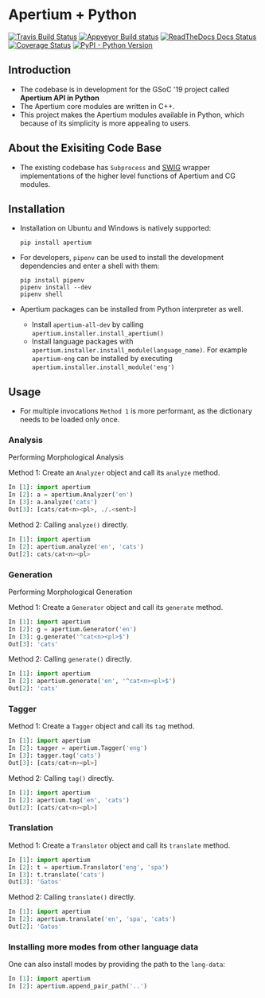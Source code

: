 # Apertium + Python

[![Travis Build Status](https://travis-ci.com/apertium/apertium-python.svg?branch=master)](https://travis-ci.com/apertium/apertium-python)
[![Appveyor Build status](https://ci.appveyor.com/api/projects/status/sesdinoy4cw2p1tk/branch/master?svg=true)](https://ci.appveyor.com/project/apertium/apertium-python/branch/master)
[![ReadTheDocs Docs Status](https://readthedocs.org/projects/apertium-python/badge)](https://readthedocs.org/projects/apertium-python)
[![Coverage Status](https://coveralls.io/repos/github/apertium/apertium-python/badge.svg?branch=master)](https://coveralls.io/github/apertium/apertium-python?branch=master)
[![PyPI - Python Version](https://img.shields.io/pypi/pyversions/apertium.svg)]((https://pypi.org/project/apertium/))

## Introduction

- The codebase is in development for the GSoC '19 project called **Apertium API in Python**
- The Apertium core modules are written in C++.
- This project makes the Apertium modules available in Python, which because of its simplicity is more appealing to users.

## About the Exisiting Code Base

- The existing codebase has `Subprocess` and [SWIG](http://www.swig.org/) wrapper implementations of the higher level functions of Apertium and CG modules.

## Installation

- Installation on Ubuntu and Windows is natively supported:

    ```
    pip install apertium
    ```

- For developers, `pipenv` can be used to install the development dependencies and enter a shell with them:

    ```
    pip install pipenv
    pipenv install --dev
    pipenv shell
    ```

- Apertium packages can be installed from Python interpreter as well.
  - Install `apertium-all-dev` by calling `apertium.installer.install_apertium()`
  - Install language packages with `apertium.installer.install_module(language_name)`. For example `apertium-eng` can be installed by executing `apertium.installer.install_module('eng')`

## Usage

- For multiple invocations `Method 1` is more performant, as the dictionary needs to be loaded only once.

### Analysis

Performing Morphological Analysis

Method 1: Create an `Analyzer` object and call its `analyze` method.
```python
In [1]: import apertium
In [2]: a = apertium.Analyzer('en')
In [3]: a.analyze('cats')
Out[3]: [cats/cat<n><pl>, ./.<sent>]
```

Method 2: Calling `analyze()` directly.
```python
In [1]: import apertium
In [2]: apertium.analyze('en', 'cats')
Out[2]: cats/cat<n><pl>
```

### Generation

Performing Morphological Generation

Method 1:  Create a `Generator` object and call its `generate` method.
```python
In [1]: import apertium
In [2]: g = apertium.Generator('en')
In [3]: g.generate('^cat<n><pl>$')
Out[3]: 'cats'
```

Method 2: Calling `generate()` directly.
```python
In [1]: import apertium
In [2]: apertium.generate('en', '^cat<n><pl>$')
Out[2]: 'cats'
```

### Tagger

Method 1:  Create a `Tagger` object and call its `tag` method.
```python
In [1]: import apertium
In [2]: tagger = apertium.Tagger('eng')
In [3]: tagger.tag('cats')
Out[3]: [cats/cat<n><pl>]
```

Method 2: Calling `tag()` directly.
```python
In [1]: import apertium
In [2]: apertium.tag('en', 'cats')
Out[2]: [cats/cat<n><pl>]
```

### Translation

Method 1:  Create a `Translator` object and call its `translate` method.
```python
In [1]: import apertium
In [2]: t = apertium.Translator('eng', 'spa')
In [3]: t.translate('cats')
Out[3]: 'Gatos'
```

Method 2: Calling `translate()` directly.
```python
In [1]: import apertium
In [2]: apertium.translate('en', 'spa', 'cats')
Out[2]: 'Gatos'
```

### Installing more modes from other language data

One can also install modes by providing the path to the `lang-data`:

```python
In [1]: import apertium
In [2]: apertium.append_pair_path('..')
```
